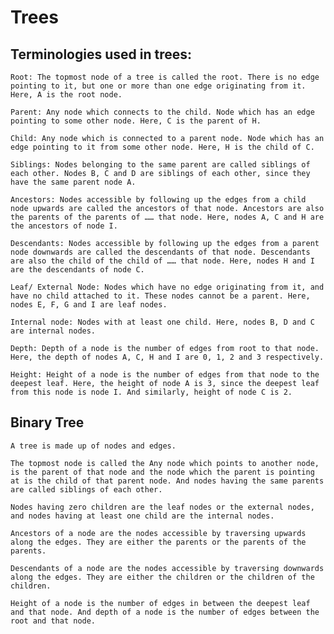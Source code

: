 # Trees
## Terminologies used in trees:

    Root: The topmost node of a tree is called the root. There is no edge pointing to it, but one or more than one edge originating from it. Here, A is the root node.
    
    Parent: Any node which connects to the child. Node which has an edge pointing to some other node. Here, C is the parent of H.
    
    Child: Any node which is connected to a parent node. Node which has an edge pointing to it from some other node. Here, H is the child of C.
    
    Siblings: Nodes belonging to the same parent are called siblings of each other. Nodes B, C and D are siblings of each other, since they have the same parent node A.
    
    Ancestors: Nodes accessible by following up the edges from a child node upwards are called the ancestors of that node. Ancestors are also the parents of the parents of …… that node. Here, nodes A, C and H are the ancestors of node I.

    Descendants: Nodes accessible by following up the edges from a parent node downwards are called the descendants of that node. Descendants are also the child of the child of …… that node. Here, nodes H and I are the descendants of node C.

    Leaf/ External Node: Nodes which have no edge originating from it, and have no child attached to it. These nodes cannot be a parent. Here, nodes E, F, G and I are leaf nodes.
    
    Internal node: Nodes with at least one child. Here, nodes B, D and C are internal nodes.
    
    Depth: Depth of a node is the number of edges from root to that node. Here, the depth of nodes A, C, H and I are 0, 1, 2 and 3 respectively.

    Height: Height of a node is the number of edges from that node to the deepest leaf. Here, the height of node A is 3, since the deepest leaf from this node is node I. And similarly, height of node C is 2.

## Binary Tree

    
    A tree is made up of nodes and edges.
    
    The topmost node is called the Any node which points to another node, is the parent of that node and the node which the parent is pointing at is the child of that parent node. And nodes having the same parents are called siblings of each other.
    
    Nodes having zero children are the leaf nodes or the external nodes, and nodes having at least one child are the internal nodes.
    
    Ancestors of a node are the nodes accessible by traversing upwards along the edges. They are either the parents or the parents of the parents.
    
    Descendants of a node are the nodes accessible by traversing downwards along the edges. They are either the children or the children of the children.
    
    Height of a node is the number of edges in between the deepest leaf and that node. And depth of a node is the number of edges between the root and that node.
